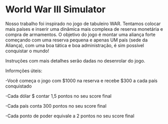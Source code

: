 # World War III Simulator
Nosso trabalho foi inspirado no jogo de tabuleiro WAR. Tentamos colocar mais países e inserir uma dinâmica mais complexa de reserva monetária e compra de armamentos. O objetivo do jogo é montar uma aliança forte começando com uma reserva pequena e apenas UM país (sede da Aliança), com uma boa tática e boa administração, é sim possível conquistar o mundo! 

Instruções com mais detalhes serão dadas no desenrolar do jogo.

Informções úteis:

-Você começa o jogo com $1000 na reserva e recebe $300 a cada país conquistado

-Cada dólar $ contar 1,5 pontos no seu score final

-Cada país conta 300 pontos no seu score final

-Cada ponto de poder equivale a 2 pontos no seu score final
